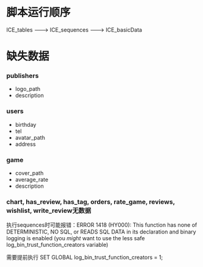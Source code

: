 # 脚本运行顺序

ICE_tables  --->  ICE_sequences  --->  ICE_basicData



# 缺失数据

### publishers

- logo_path
- description



### users

- birthday
- tel
- avatar_path
- address



### game

- cover_path
- average_rate
- description



### chart, has_review, has_tag, orders, rate_game, reviews,  wishlist, write_review无数据



执行sequences时可能报错：ERROR 1418 (HY000): This function has none of DETERMINISTIC, NO SQL, or READS SQL DATA in its declaration and binary logging is enabled (you *might* want to use the less safe log_bin_trust_function_creators variable)

需要提前执行                          SET GLOBAL log_bin_trust_function_creators = 1;